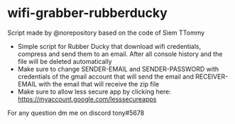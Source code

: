 # wifi-grabber-rubberducky
Script made by @norepository based on the code of Siem TTommy
- Simple script for Rubber Ducky that download wifi credentials, compress and send them to an email. After all console history and the file will be deleted automatically
- Make sure to change SENDER-EMAIL and SENDER-PASSWORD with credentials of the gmail account that will send the email and RECEIVER-EMAIL with the email that will receive the zip file
- Make sure to allow less secure app by clicking here: https://myaccount.google.com/lesssecureapps


For any question dm me on discord tony#5678
